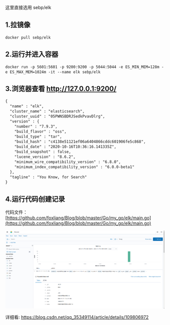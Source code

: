 
这里直接选用 sebp/elk

## 1.拉镜像
```
docker pull sebp/elk
```
## 2.运行并进入容器

```
docker run -p 5601:5601 -p 9200:9200 -p 5044:5044 -e ES_MIN_MEM=128m -e ES_MAX_MEM=1024m -it --name elk sebp/elk
```

## 3.浏览器查看 http://127.0.0.1:9200/

```
{
  "name" : "elk",
  "cluster_name" : "elasticsearch",
  "cluster_uuid" : "05PWNSBDRJSedkPvavDlrg",
  "version" : {
    "number" : "7.9.3",
    "build_flavor" : "oss",
    "build_type" : "tar",
    "build_hash" : "c4138e51121ef06a6404866cddc601906fe5c868",
    "build_date" : "2020-10-16T10:36:16.141335Z",
    "build_snapshot" : false,
    "lucene_version" : "8.6.2",
    "minimum_wire_compatibility_version" : "6.8.0",
    "minimum_index_compatibility_version" : "6.0.0-beta1"
  },
  "tagline" : "You Know, for Search"
}
```


## 4.运行代码创建记录

代码文件： [https://github.com/foxliang/Blog/blob/master/Go/my_go/elk/main.go](https://github.com/foxliang/Blog/blob/master/Go/my_go/elk/main.go)

![images](https://github.com/foxliang/Blog/blob/master/images/elk_demo.png)


详细看: https://blog.csdn.net/qq_35349114/article/details/109806972

